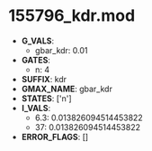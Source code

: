 # 155796_kdr.mod

- **G_VALS**:
  - gbar_kdr: 0.01
- **GATES**:
  - n: 4
- **SUFFIX**: kdr
- **GMAX_NAME**: gbar_kdr
- **STATES**: ['n']
- **I_VALS**:
  - 6.3: 0.013826094514453822
  - 37: 0.013826094514453822
- **ERROR_FLAGS**: []
